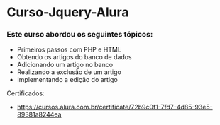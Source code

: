 # Curso-Jquery-Alura

### Este curso abordou os seguintes tópicos:

- Primeiros passos com PHP e HTML
- Obtendo os artigos do banco de dados
- Adicionando um artigo no banco
- Realizando a exclusão de um artigo
- Implementando a edição do artigo

Certificados:
- https://cursos.alura.com.br/certificate/72b9c0f1-7fd7-4d85-93e5-89381a8244ea
